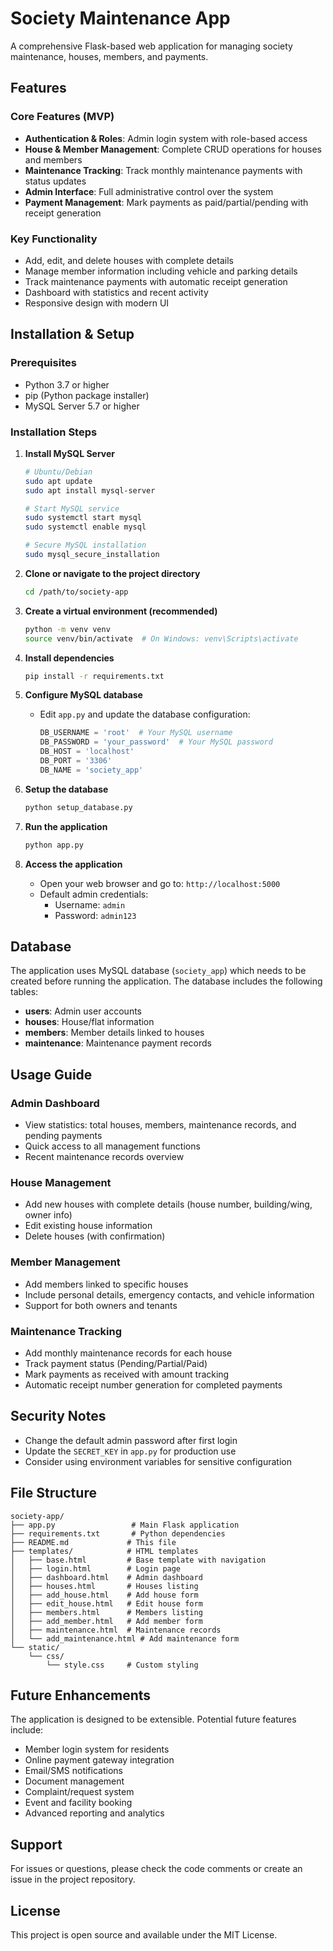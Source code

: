 # Society Maintenance App

A comprehensive Flask-based web application for managing society maintenance, houses, members, and payments.

## Features

### Core Features (MVP)
- **Authentication & Roles**: Admin login system with role-based access
- **House & Member Management**: Complete CRUD operations for houses and members
- **Maintenance Tracking**: Track monthly maintenance payments with status updates
- **Admin Interface**: Full administrative control over the system
- **Payment Management**: Mark payments as paid/partial/pending with receipt generation

### Key Functionality
- Add, edit, and delete houses with complete details
- Manage member information including vehicle and parking details
- Track maintenance payments with automatic receipt generation
- Dashboard with statistics and recent activity
- Responsive design with modern UI

## Installation & Setup

### Prerequisites
- Python 3.7 or higher
- pip (Python package installer)
- MySQL Server 5.7 or higher

### Installation Steps

1. **Install MySQL Server**
   ```bash
   # Ubuntu/Debian
   sudo apt update
   sudo apt install mysql-server
   
   # Start MySQL service
   sudo systemctl start mysql
   sudo systemctl enable mysql
   
   # Secure MySQL installation
   sudo mysql_secure_installation
   ```

2. **Clone or navigate to the project directory**
   ```bash
   cd /path/to/society-app
   ```

3. **Create a virtual environment (recommended)**
   ```bash
   python -m venv venv
   source venv/bin/activate  # On Windows: venv\Scripts\activate
   ```

4. **Install dependencies**
   ```bash
   pip install -r requirements.txt
   ```

5. **Configure MySQL database**
   - Edit `app.py` and update the database configuration:
     ```python
     DB_USERNAME = 'root'  # Your MySQL username
     DB_PASSWORD = 'your_password'  # Your MySQL password
     DB_HOST = 'localhost'
     DB_PORT = '3306'
     DB_NAME = 'society_app'
     ```

6. **Setup the database**
   ```bash
   python setup_database.py
   ```

7. **Run the application**
   ```bash
   python app.py
   ```

8. **Access the application**
   - Open your web browser and go to: `http://localhost:5000`
   - Default admin credentials:
     - Username: `admin`
     - Password: `admin123`

## Database

The application uses MySQL database (`society_app`) which needs to be created before running the application. The database includes the following tables:

- **users**: Admin user accounts
- **houses**: House/flat information
- **members**: Member details linked to houses
- **maintenance**: Maintenance payment records

## Usage Guide

### Admin Dashboard
- View statistics: total houses, members, maintenance records, and pending payments
- Quick access to all management functions
- Recent maintenance records overview

### House Management
- Add new houses with complete details (house number, building/wing, owner info)
- Edit existing house information
- Delete houses (with confirmation)

### Member Management
- Add members linked to specific houses
- Include personal details, emergency contacts, and vehicle information
- Support for both owners and tenants

### Maintenance Tracking
- Add monthly maintenance records for each house
- Track payment status (Pending/Partial/Paid)
- Mark payments as received with amount tracking
- Automatic receipt number generation for completed payments

## Security Notes

- Change the default admin password after first login
- Update the `SECRET_KEY` in `app.py` for production use
- Consider using environment variables for sensitive configuration

## File Structure

```
society-app/
├── app.py                 # Main Flask application
├── requirements.txt       # Python dependencies
├── README.md             # This file
├── templates/            # HTML templates
│   ├── base.html         # Base template with navigation
│   ├── login.html        # Login page
│   ├── dashboard.html    # Admin dashboard
│   ├── houses.html       # Houses listing
│   ├── add_house.html    # Add house form
│   ├── edit_house.html   # Edit house form
│   ├── members.html      # Members listing
│   ├── add_member.html   # Add member form
│   ├── maintenance.html  # Maintenance records
│   └── add_maintenance.html # Add maintenance form
└── static/
    └── css/
        └── style.css     # Custom styling
```

## Future Enhancements

The application is designed to be extensible. Potential future features include:

- Member login system for residents
- Online payment gateway integration
- Email/SMS notifications
- Document management
- Complaint/request system
- Event and facility booking
- Advanced reporting and analytics

## Support

For issues or questions, please check the code comments or create an issue in the project repository.

## License

This project is open source and available under the MIT License.